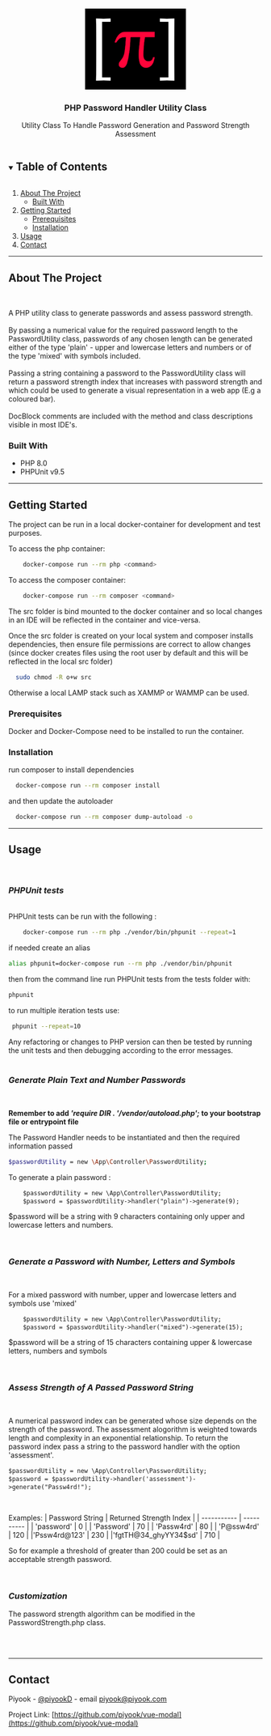 <!-- PROJECT LOGO -->
<br />
<p align="center">
  <a href="https://github.com/piyook/website-maintain-mode">
    <img src="src/piyook.png" alt="Logo" width="200" height="160">
  </a>

  <h3 align="center">PHP Password Handler Utility Class</h3>

  <p align="center">
    Utility Class To Handle Password Generation and Password Strength Assessment
    <br />
  </p>
</p>



<!-- TABLE OF CONTENTS -->
<details open="open">
  <summary><h2 style="display: inline-block">Table of Contents</h2></summary>
  <ol>
    <li>
      <a href="#about-the-project">About The Project</a>
      <ul>
        <li><a href="#built-with">Built With</a></li>
      </ul>
    </li>
    <li>
      <a href="#getting-started">Getting Started</a>
      <ul>
        <li><a href="#prerequisites">Prerequisites</a></li>
        <li><a href="#installation">Installation</a></li>
      </ul>
    </li>
    <li><a href="#usage">Usage</a></li>
    <li><a href="#contact">Contact</a></li>
  </ol>
</details>

---

<!-- ABOUT THE PROJECT -->
## About The Project
 <br>
 </p>
 A PHP utility class to generate passwords and assess password strength.<br><br> 
 By passing a numerical value for the required password length to the PasswordUtility class, passwords of any chosen length can be generated either of the type 'plain' - upper and lowercase letters and numbers or of the type 'mixed' with symbols included.
 <br><br>
 Passing a string containing a password to the PasswordUtility class will return a password strength index that increases with password strength and which could be used to generate a visual representation in a web app (E.g a coloured bar).
 <br><br>
 DocBlock comments are included with the method and class descriptions visible in most IDE's.

<br>

### Built With

* PHP 8.0
* PHPUnit v9.5

---

## Getting Started

The project can be run in a local docker-container for development and test purposes.

To access the php container:

```sh
    docker-compose run --rm php <command>
```

To access the composer container:

```sh
    docker-compose run --rm composer <command>
```


The src folder is bind mounted to the docker container and so local changes in an IDE will be
reflected in the container and vice-versa.

Once the src folder is created on your local system and composer installs dependencies, then ensure file permissions are correct to allow changes
(since docker creates files using the root user by default and this will be reflected in the local src folder)

```sh
  sudo chmod -R o+w src
``` 

Otherwise a local LAMP stack such as XAMMP or WAMMP can be used.
<br>

### Prerequisites

Docker and Docker-Compose need to be installed to run the container.
<br>

### Installation

run composer to install dependencies

```sh
  docker-compose run --rm composer install
```

and then update the autoloader

```sh
  docker-compose run --rm composer dump-autoload -o
```

---

## Usage

<br>

### *PHPUnit tests*
<br>
PHPUnit tests can be run with the following :

```sh
    docker-compose run --rm php ./vendor/bin/phpunit --repeat=1
```
if needed create an alias 

```sh
alias phpunit=docker-compose run --rm php ./vendor/bin/phpunit
```

then from the command line run PHPUnit tests from the tests folder with:

```sh
phpunit
``` 

to run multiple iteration tests use:


```sh
 phpunit --repeat=10
```
Any refactoring or changes to PHP version can then be tested by running the unit tests and then debugging 
according to the error messages. 
<br><br>

### *Generate Plain Text and Number Passwords*
<br>

**Remember to add _'require __DIR__ . '/vendor/autoload.php';_ to your bootstrap file or entrypoint file**

 The Password Handler needs to be instantiated and then the required information passed

```sh
$passwordUtility = new \App\Controller\PasswordUtility;
```
To generate a plain password :

```code
    $passwordUtility = new \App\Controller\PasswordUtility;
    $password = $passwordUtility->handler("plain")->generate(9);
```

$password will be a string with 9 characters containing only upper and lowercase letters and numbers.

<br>

### *Generate a Password with Number, Letters and Symbols*
<br>

For a mixed password with number, upper and lowercase letters and symbols use 'mixed'

```code
    $passwordUtility = new \App\Controller\PasswordUtility;
    $password = $passwordUtility->handler("mixed")->generate(15);
```

$password will be a string of 15 characters containing upper & lowercase letters, numbers and symbols

<br>


### *Assess Strength of A Passed Password String*
<br> 

A numerical password index can be generated whose size depends on the strength of the password.
  The assessment alogorithm is weighted towards length and complexity in an exponential relationship.
  To return the password index pass a string to the password handler with the option 'assessment'.<br>


```code
$passwordUtility = new \App\Controller\PasswordUtility;
$password = $passwordUtility->handler('assessment')->generate("Passw4rd!");
```
<br>

Examples:
| Password String | Returned Strength Index |
| ----------- | ---------- |
| 'password' | 0   |
| 'Password' | 70  |
| 'Passw4rd' | 80  |
| 'P@ssw4rd' | 120 |
|'Pssw4rd@123' | 230 |
|'fgtTH@34_ghyYY34$sd' | 710 |
<br>

So for example a threshold of greater than 200 could be set as an acceptable strength password.

<br>

### *Customization*

The password strength algorithm can be modified in the PasswordStrength.php class.

<br><br>

---

## Contact

Piyook - [@piyookD](https://twitter.com/piyookD) - email piyook@piyook.com

Project Link: [https://github.com/piyook/vue-modal](https://github.com/piyook/vue-modal)


